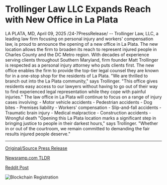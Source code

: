 # Trollinger Law LLC Expands Reach with New Office in La Plata

LA PLATA, MD, April 09, 2025 /24-7PressRelease/ -- Trollinger Law, LLC, a leading law firm focusing on personal injury and workers' compensation law, is proud to announce the opening of a new office in La Plata. The new location allows the firm to broaden its reach to represent injured people in Charles County and the DC Metro region.   With decades of experience serving clients throughout Southern Maryland, firm founder Matt Trollinger is respected as a personal injury attorney who puts clients first. The new office enables the firm to provide the top-tier legal counsel they are known for in a one-stop shop for the residents of La Plata.   "We are thrilled to branch out into the La Plata community," says Trollinger. "This office gives residents easy access to our lawyers without having to go out of their way to find experienced legal representation while they cope with painful injuries."   The law office in La Plata will continue to focus on a range of injury cases involving:   - Motor vehicle accidents  - Pedestrian accidents - Dog bites - Premises liability  - Workers' compensation - Slip-and-fall accidents - Traumatic brain injury - Medical malpractice - Construction accidents  - Wrongful death  "Opening this La Plata location marks a significant step in bringing justice to people in their darkest hours," says Trollinger. "Whether in or out of the courtroom, we remain committed to demanding the fair results injured people deserve." 

---

[Original/Source Press Release](https://www.24-7pressrelease.com/press-release/521576/trollinger-law-llc-expands-reach-with-new-office-in-la-plata)
                    

[Newsramp.com TLDR](https://newsramp.com/curated-news/trollinger-law-llc-expands-to-la-plata-with-new-office-opening/c9f2bde48e89fb15bfc3c1b4942370db) 

 



[Reddit Post](https://www.reddit.com/r/newsramp/comments/1juzzqp/trollinger_law_llc_expands_to_la_plata_with_new/) 



![Blockchain Registration](https://cdn.newsramp.app/24-7PressRelease/qrcode/254/9/camcuaBV.webp)